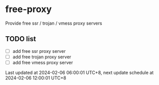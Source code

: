 
# free-proxy
Provide free ssr / trojan / vmess proxy servers


## TODO list
- [ ] add free ssr proxy server
- [ ] add free trojan proxy server
- [ ] add free vmess proxy server

Last updated at 2024-02-06 06:00:01 UTC+8, next update schedule at 2024-02-06 12:00:01 UTC+8

